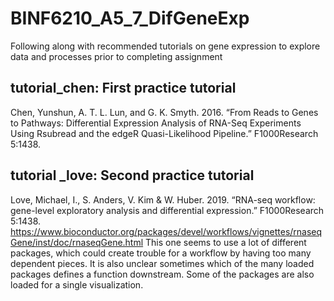 # BINF6210_A5_7_DifGeneExp

Following along with recommended tutorials on gene expression to explore data and processes prior to completing assignment

## tutorial_chen: First practice tutorial
Chen, Yunshun, A. T. L. Lun, and G. K. Smyth. 2016. “From Reads to Genes to Pathways: Differential Expression Analysis of RNA-Seq Experiments Using Rsubread and the edgeR Quasi-Likelihood Pipeline.” F1000Research 5:1438.

## tutorial _love: Second practice tutorial
Love, Michael, I., S. Anders, V. Kim & W. Huber. 2019. “RNA-seq workflow: gene-level exploratory analysis and differential expression.” F1000Research 5:1438.
https://www.bioconductor.org/packages/devel/workflows/vignettes/rnaseqGene/inst/doc/rnaseqGene.html
This one seems to use a lot of different packages, which could create trouble for a workflow by having too many dependent pieces. It is also unclear sometimes which of the many loaded packages defines a function downstream. Some of the packages are also loaded for a single visualization.